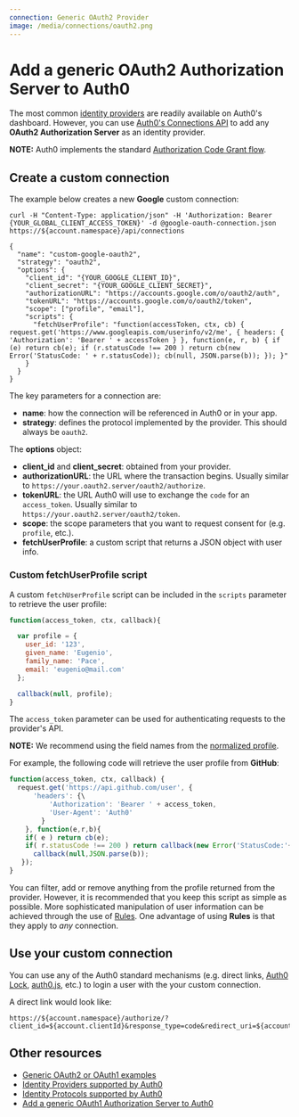 ```yaml
---
connection: Generic OAuth2 Provider
image: /media/connections/oauth2.png
---
```


# Add a generic OAuth2 Authorization Server to Auth0

The most common [identity providers](/identityproviders) are readily available on Auth0's dashboard. However, you can use [Auth0's Connections API](/api/v1#!#post--api-connections) to add any **OAuth2 Authorization Server** as an identity provider.

**NOTE:**  Auth0 implements the standard [Authorization Code Grant flow](/protocols#oauth-server-side).

## Create a custom connection

The example below creates a new **Google** custom connection:

```
curl -H "Content-Type: application/json" -H 'Authorization: Bearer {YOUR_GLOBAL_CLIENT_ACCESS_TOKEN}' -d @google-oauth-connection.json https://${account.namespace}/api/connections
```

```
{
  "name": "custom-google-oauth2",
  "strategy": "oauth2",
  "options": {
    "client_id": "{YOUR_GOOGLE_CLIENT_ID}",
    "client_secret": "{YOUR_GOOGLE_CLIENT_SECRET}",
    "authorizationURL": "https://accounts.google.com/o/oauth2/auth",
    "tokenURL": "https://accounts.google.com/o/oauth2/token",
    "scope": ["profile", "email"],
    "scripts": {
      "fetchUserProfile": "function(accessToken, ctx, cb) { request.get('https://www.googleapis.com/userinfo/v2/me', { headers: { 'Authorization': 'Bearer ' + accessToken } }, function(e, r, b) { if (e) return cb(e); if (r.statusCode !== 200 ) return cb(new Error('StatusCode: ' + r.statusCode)); cb(null, JSON.parse(b)); }); }"
    }
  }
}
```

The key parameters for a connection are:

* **name**: how the connection will be referenced in Auth0 or in your app.
* **strategy**: defines the protocol implemented by the provider. This should always be `oauth2`.

The **options** object:

* **client_id** and **client_secret**: obtained from your provider.
* **authorizationURL**: the URL where the transaction begins. Usually similar to `https://your.oauth2.server/oauth2/authorize`.
* **tokenURL**: the URL Auth0 will use to exchange the `code` for an `access_token`. Usually similar to `https://your.oauth2.server/oauth2/token`.
* **scope**: the scope parameters that you want to request consent for (e.g. `profile`, etc.).
* **fetchUserProfile**: a custom script that returns a JSON object with user info.

### Custom fetchUserProfile script

A custom `fetchUserProfile` script can be included in the `scripts` parameter to retrieve the user profile:

```js
function(access_token, ctx, callback){

  var profile = {
    user_id: '123',
    given_name: 'Eugenio',
    family_name: 'Pace',
    email: 'eugenio@mail.com'
  };

  callback(null, profile);
}
```

The `access_token` parameter can be used for authenticating requests to the provider's API.

**NOTE:** We recommend using the field names from the [normalized profile](/user-profile#normalized-user-profile).

For example, the following code will retrieve the user profile from **GitHub**:

```js
function(access_token, ctx, callback) {
  request.get('https://api.github.com/user', {
      'headers': {\
          'Authorization': 'Bearer ' + access_token,
          'User-Agent': 'Auth0'
        }
    }, function(e,r,b){
    if( e ) return cb(e);
    if( r.statusCode !== 200 ) return callback(new Error('StatusCode:'+r.statusCode));
      callback(null,JSON.parse(b));
   });
}
```

You can filter, add or remove anything from the profile returned from the provider. However, it is recommended that you keep this script as simple as possible. More sophisticated manipulation of user information can be achieved through the use of [Rules](/rules). One advantage of using **Rules** is that they apply to *any* connection.

## Use your custom connection

You can use any of the Auth0 standard mechanisms (e.g. direct links, [Auth0 Lock](/lock), [auth0.js](/auth0js), etc.) to login a user with the your custom connection.

A direct link would look like:

    https://${account.namespace}/authorize/?client_id=${account.clientId}&response_type=code&redirect_uri=${account.callback}&state=OPAQUE_VALUE&connection=THE_NAME_OF_THE_CONNECTION


## Other resources

* [Generic OAuth2 or OAuth1 examples](/oauth2-examples)
* [Identity Providers supported by Auth0](/identityproviders)
* [Identity Protocols supported by Auth0](/protocols)
* [Add a generic OAuth1 Authorization Server to Auth0](/oauth1)
